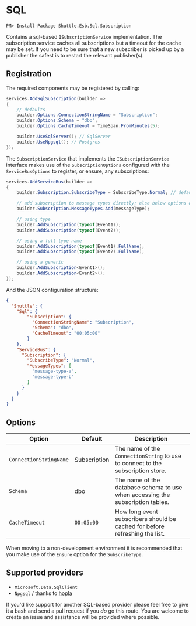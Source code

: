 # SQL

```
PM> Install-Package Shuttle.Esb.Sql.Subscription
```

Contains a sql-based `ISubscriptionService` implementation.  The subscription service caches all subscriptions but a timeout for the cache may be set.  If you need to be sure that a new subscriber is picked up by a publisher the safest is to restart the relevant publisher(s).

## Registration

The required components may be registered by calling:

```c#
services.AddSqlSubscription(builder => 
{
    // defaults
    builder.Options.ConnectionStringName = "Subscription";
    builder.Options.Schema = "dbo";
    builder.Options.CacheTimeout = TimeSpan.FromMinutes(5);

    builder.UseSqlServer(); // SqlServer
    builder.UseNpgsql(); // Postgres
});
```

The `SubscriptionService` that implements the `ISubscriptionService` interface makes use of the `SubscriptionOptions` configured with the `ServiceBusOptions` to register, or ensure, any subscriptions:

```c#
services.AddServiceBus(builder => 
{
	builder.Subscription.SubscribeType = SubscribeType.Normal; // default

    // add subscription to message types directly; else below options on builder
    builder.Subscription.MessageTypes.Add(messageType);

    // using type
    builder.AddSubscription(typeof(Event1));
    builder.AddSubscription(typeof(Event2));

    // using a full type name
    builder.AddSubscription(typeof(Event1).FullName);
    builder.AddSubscription(typeof(Event2).FullName);

    // using a generic
    builder.AddSubscription<Event1>();
    builder.AddSubscription<Event2>();
});
```

And the JSON configuration structure:

```json
{
  "Shuttle": {
    "Sql": {
        "Subscription": {
          "ConnectionStringName": "Subscription",
          "Schema": "dbo",
          "CacheTimeout": "00:05:00"
        }
    },
    "ServiceBus": {
      "Subscription": {
        "SubscribeType": "Normal",
        "MessageTypes": [
          "message-type-a",
          "message-type-b"
        ]
      }
    }
  }
}
```

## Options

| Option | Default	| Description | 
| --- | --- | --- |
| `ConnectionStringName`	 | Subscription | The name of the `ConnectionString` to use to connect to the subscription store. |
| `Schema`	 | dbo | The name of the database schema to use when accessing the subscription tables. |
| `CacheTimeout` | `00:05:00` | How long event subscribers should be cached for before refreshing the list. |

When moving to a non-development environment it is recommended that you make use of the `Ensure` option for the `SubscribeType`.

## Supported providers

- `Microsoft.Data.SqlClient`
- `Npgsql` / thanks to [hopla](https://github.com/hopla)

If you'd like support for another SQL-based provider please feel free to give it a bash and send a pull request if you *do* go this route.  You are welcome to create an issue and assistance will be provided where possible.

